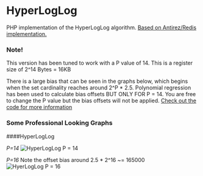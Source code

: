 HyperLogLog
===========

PHP implementation of the HyperLogLog algorithm. [Based on Antirez/Redis implementation.](https://github.com/antirez/redis/blob/unstable/src/hyperloglog.c)

### Note!
This version has been tuned to work with a P value of 14. This is a register size of 2^14 Bytes = 16KB

There is a large bias that can be seen in the graphs below, which begins when the set cardinality reaches around 2^P * 2.5. Polynomial regression has been used to calculate bias offsets BUT ONLY FOR P = 14. You are free to change the P value but the bias offsets will not be applied. [Check out the code for more information](https://github.com/joegreen0991/HyperLogLog/blob/master/src/HyperLogLog/Basic.php#L141)


### Some Professional Looking Graphs

####HyperLogLog

*P=14*
![HyperLogLog P = 14](https://raw.githubusercontent.com/joegreen0991/HyperLogLog/master/errortest/img/P14hll.png)


*P=16*
Note the offset bias around 2.5 * 2^16 ~= 165000
![HyerLogLog P = 16](https://raw.githubusercontent.com/joegreen0991/HyperLogLog/master/errortest/img/P16hll.png)
